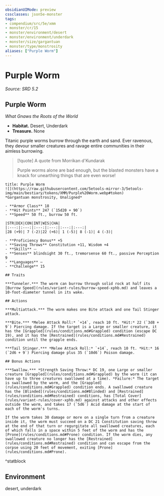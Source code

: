 ```yaml
---
obsidianUIMode: preview
cssclasses: json5e-monster
tags:
- compendium/src/5e/xmm
- monster/cr/15
- monster/environment/desert
- monster/environment/underdark
- monster/size/gargantuan
- monster/type/monstrosity
aliases: ["Purple Worm"]
---
```

# Purple Worm
*Source: SRD 5.2*  

## Purple Worm

*What Gnaws the Roots of the World*

- **Habitat.** Desert, Underdark  
- **Treasure.** None  

Titanic purple worms burrow through the earth and sand. Ever ravenous, they devour smaller creatures and ravage entire communities in their aimless burrowing.

> [!quote] A quote from Morrikan d'Kundarak  
> 
> Purple worms alone are bad enough, but the blasted monsters have a knack for unearthing things that are even worse!


```ad-statblock
title: Purple Worm
![](https://raw.githubusercontent.com/5etools-mirror-3/5etools-img/main/bestiary/tokens/XMM/Purple%20Worm.webp#token)
*Gargantuan monstrosity, Unaligned*

- **Armor Class** 18
- **Hit Points** 247 (`15d20 + 90`)
- **Speed** 50 ft., burrow 50 ft.

|STR|DEX|CON|INT|WIS|CHA|
|:---:|:---:|:---:|:---:|:---:|:---:|
|28 (+9)| 7 (-2)|22 (+6)| 1 (-5)| 8 (-1)| 4 (-3)|

- **Proficiency Bonus** +5
- **Saving Throws** Constitution +11, Wisdom +4
- **Skills** ⏤
- **Senses** blindsight 30 ft., tremorsense 60 ft., passive Perception 9
- **Languages** —
- **Challenge** 15

## Traits

***Tunneler.*** The worm can burrow through solid rock at half its [Burrow Speed](rules/variant-rules/burrow-speed-xphb.md) and leaves a 10-foot-diameter tunnel in its wake.

## Actions

***Multiattack.*** The worm makes one Bite attack and one Tail Stinger attack.

***Bite.*** *Melee Attack Roll:* `+14`, reach 10 ft. *Hit:* 22 (`3d8 + 9`) Piercing damage. If the target is a Large or smaller creature, it has the [Grappled](rules/conditions.md#Grappled) condition (escape DC 19), and it has the [Restrained](rules/conditions.md#Restrained) condition until the grapple ends.

***Tail Stinger.*** *Melee Attack Roll:* `+14`, reach 10 ft. *Hit:* 16 (`2d6 + 9`) Piercing damage plus 35 (`10d6`) Poison damage.

## Bonus Actions

***Swallow.*** *Strength Saving Throw:* DC 19, one Large or smaller creature [Grappled](rules/conditions.md#Grappled) by the worm (it can have up to three creatures swallowed at a time). *Failure:* The target is swallowed by the worm, and the [Grappled](rules/conditions.md#Grappled) condition ends. A swallowed creature has the [Blinded](rules/conditions.md#Blinded) and [Restrained](rules/conditions.md#Restrained) conditions, has [Total Cover](rules/variant-rules/cover-xphb.md) against attacks and other effects outside the worm, and takes 17 (`5d6`) Acid damage at the start of each of the worm's turns.

If the worm takes 30 damage or more on a single turn from a creature inside it, the worm must succeed on a DC 21 Constitution saving throw at the end of that turn or regurgitate all swallowed creatures, each of which falls in a space within 5 feet of the worm and has the [Prone](rules/conditions.md#Prone) condition. If the worm dies, any swallowed creature no longer has the [Restrained](rules/conditions.md#Restrained) condition and can escape from the corpse using 20 feet of movement, exiting [Prone](rules/conditions.md#Prone).
```
^statblock

## Environment

desert, underdark